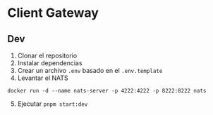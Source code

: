 # Client Gateway

## Dev

1. Clonar el repositorio
2. Instalar dependencias
3. Crear un archivo `.env` basado en el `.env.template`
4. Levantar el NATS

```
docker run -d --name nats-server -p 4222:4222 -p 8222:8222 nats
```

5. Ejecutar `pnpm start:dev`

